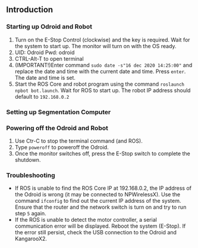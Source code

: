 ## Introduction


### Starting up Odroid and Robot 
1. Turn on the E-Stop Control (clockwise) and the key is required. Wait for the system to start up. The monitor will turn on with the OS ready. 
2. UID: Odroid Pwd: odroid
3. CTRL-Alt-T to open terminal
4. (IMPORTANT!)Enter command `sudo date -s"16 dec 2020 14:25:00"` and replace the date and time with the current date and time. Press `enter`. The date and time is set.
5. Start the ROS Core and robot program using the command `roslaunch npbot bot.launch`. Wait for ROS to start up. The robot IP address should default to `192.168.0.2`


### Setting up Segmentation Computer


### Powering off the Odroid and Robot
1. Use Ctr-C to stop the terminal command (and ROS). 
2. Type `poweroff` to poweroff the Odroid.
3. Once the monitor switches off, press the E-Stop switch to complete the shutdown.

### Troubleshooting
* If ROS is unable to find the ROS Core IP at 192.168.0.2, the IP address of the Odroid is wrong (it may be connected to NPWirelessX). Use the command `ifconfig` to find out the current IP address of the system. Ensure that the router and the network switch is turn on and try to run step `5` again.
* If the ROS is unable to detect the motor controller, a serial communication error will be displayed. Reboot the system (E-Stop). If the error still persist, check the USB connection to the Odroid and KangarooX2. 
